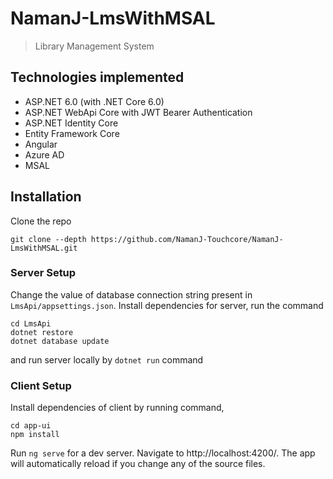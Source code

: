 # NamanJ-LmsWithMSAL
 > Library Management System
 
## Technologies implemented
 - ASP.NET 6.0 (with .NET Core 6.0)
 - ASP.NET WebApi Core with JWT Bearer Authentication
 - ASP.NET Identity Core
 - Entity Framework Core
 - Angular
 - Azure AD
 - MSAL

## Installation

Clone the repo

```
git clone --depth https://github.com/NamanJ-Touchcore/NamanJ-LmsWithMSAL.git
```

### Server Setup

Change the value of database connection string present in ```LmsApi/appsettings.json```. Install dependencies for server, run the command
```
cd LmsApi
dotnet restore
dotnet database update
```
and run server locally by ``` dotnet run ``` command


### Client Setup

Install dependencies of client by running command,
```
cd app-ui
npm install
```
Run ```ng serve``` for a dev server. Navigate to http://localhost:4200/. The app will automatically reload if you change any of the source files.

